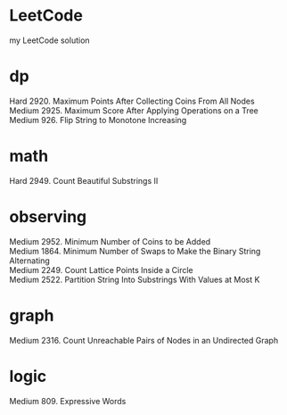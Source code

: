 # LeetCode
my LeetCode solution

# dp
Hard   2920. Maximum Points After Collecting Coins From All Nodes <br>
Medium 2925. Maximum Score After Applying Operations on a Tree <br>
Medium 926. Flip String to Monotone Increasing <br>

# math
Hard  2949. Count Beautiful Substrings II <br>

# observing
Medium 2952. Minimum Number of Coins to be Added <br>
Medium 1864. Minimum Number of Swaps to Make the Binary String Alternating <br>
Medium 2249. Count Lattice Points Inside a Circle <br>
Medium 2522. Partition String Into Substrings With Values at Most K <br>

# graph
Medium 2316. Count Unreachable Pairs of Nodes in an Undirected Graph <br>

# logic
Medium 809. Expressive Words <br>
